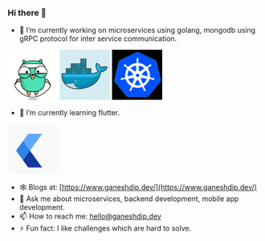 ### Hi there 👋

- 🔭 I’m currently working on microservices using golang, mongodb using gRPC protocol for inter service communication.  
<img src="https://raw.githubusercontent.com/ganeshdipdumbare/ganeshdipdumbare/master/gif/go.gif" width="100" height="100" /> 
<img src="https://raw.githubusercontent.com/ganeshdipdumbare/ganeshdipdumbare/master/gif/docker.gif" width="100" height="100" /> 
<img src="https://raw.githubusercontent.com/ganeshdipdumbare/ganeshdipdumbare/master/gif/kubernetes.gif" width="100" height="100" />  

- 🌱 I’m currently learning flutter.  
<img src="https://raw.githubusercontent.com/ganeshdipdumbare/ganeshdipdumbare/master/gif/flutter.gif" width="100" height="100" />  

- 🕸️ Blogs at: [https://www.ganeshdip.dev/](https://www.ganeshdip.dev/)
- 💬 Ask me about microservices, backend development, mobile app development.
- 📫 How to reach me: hello@ganeshdip.dev
- ⚡ Fun fact: I like challenges which are hard to solve.

